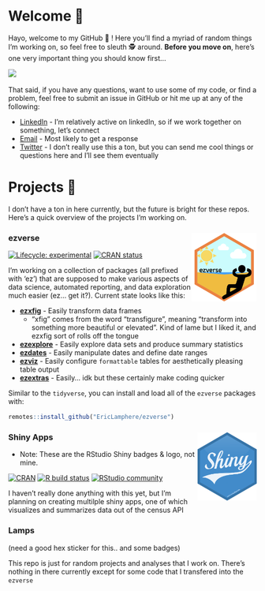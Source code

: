 
# Welcome 👋

Hayo, welcome to my GitHub 🐙 ! Here you’ll find a myriad of random
things I’m working on, so feel free to sleuth 🕵 around. **Before you
move on**, here’s one very important thing you should know first…

![](images/i_understand_nothing.gif) <!--
![](https://media.giphy.com/media/SAAMcPRfQpgyI/giphy.gif)
-->

That said, if you have any questions, want to use some of my code, or
find a problem, feel free to submit an issue in GitHub or hit me up at
any of the following:

-   [LinkedIn](https://www.linkedin.com/in/ericjlamphere/) - I’m
    relatively active on linkedIn, so if we work together on something,
    let’s connect
-   [Email](ericjlamphere@gmail.com) - Most likely to get a response
-   [Twitter](https://twitter.com/ericlamphere) - I don’t really use
    this a ton, but you can send me cool things or questions here and
    I’ll see them eventually

# Projects 🤖

I don’t have a ton in here currently, but the future is bright for these
repos. Here’s a quick overview of the projects I’m working on.

### ezverse <a href='https://github.com/EricLamphere/ezverse'><img src='images/hex_sticker_ezverse.png' align="right" height="139" /></a>

<!-- badges: start -->

[![Lifecycle:
experimental](https://img.shields.io/badge/lifecycle-experimental-orange.svg)](https://lifecycle.r-lib.org/articles/stages.html#experimental)
[![CRAN
status](https://www.r-pkg.org/badges/version/ezverse)](https://CRAN.R-project.org/package=ezverse)
<!-- badges: end -->

I’m working on a collection of packages (all prefixed with ‘ez’) that
are supposed to make various aspects of data science, automated
reporting, and data exploration much easier (ez… get it?). Current state
looks like this:

-   [**ezxfig**](https://github.com/EricLamphere/ezxfig.git) - Easily
    transform data frames
    -   “xfig” comes from the word “transfigure”, meaning “transform
        into something more beautiful or elevated”. Kind of lame but I
        liked it, and ezxfig sort of rolls off the tongue
-   [**ezexplore**](https://github.com/EricLamphere/ezexplore.git) -
    Easily explore data sets and produce summary statistics
-   [**ezdates**](https://github.com/EricLamphere/ezdates.git) - Easily
    manipulate dates and define date ranges
-   [**ezviz**](https://github.com/EricLamphere/ezviz.git) - Easily
    configure `formattable` tables for aesthetically pleasing table
    output
-   [**ezextras**](https://github.com/EricLamphere/ezextras.git) -
    Easily… idk but these certainly make coding quicker

Similar to the `tidyverse`, you can install and load all of the
`ezverse` packages with:

``` r
remotes::install_github("EricLamphere/ezverse")
```

### Shiny Apps <a href='https://github.com/rstudio/shiny'><img src='images/hex_sticker_rshiny.png' align="right" height="139" /></a>

-   Note: These are the RStudio Shiny badges & logo, not mine.

<!-- badges: start -->

[![CRAN](https://www.r-pkg.org/badges/version/shiny)](https://CRAN.R-project.org/package=shiny)
[![R build
status](https://github.com/rstudio/shiny/workflows/R-CMD-check/badge.svg)](https://github.com/rstudio/shiny/actions)
[![RStudio
community](https://img.shields.io/badge/community-shiny-blue?style=social&logo=rstudio&logoColor=75AADB)](https://community.rstudio.com/new-topic?category=shiny&tags=shiny)
<!-- badges: end -->

I haven’t really done anything with this yet, but I’m planning on
creating multilple shiny apps, one of which visualizes and summarizes
data out of the census API

### Lamps

(need a good hex sticker for this.. and some badges)

This repo is just for random projects and analyses that I work on.
There’s nothing in there currently except for some code that I
transfered into the `ezverse`
